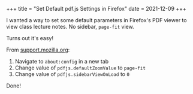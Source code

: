 +++
title = "Set Default pdf.js Settings in Firefox"
date = 2021-12-09
+++

I wanted a way to set some default parameters in Firefox's PDF viewer to view class lecture notes. No sidebar, `page-fit` view.

Turns out it's easy!

From [support.mozilla.org](https://support.mozilla.org/en-US/questions/1074524):
1. Navigate to `about:config` in a new tab
2. Change value of `pdfjs.defaultZoomValue` to `page-fit`
3. Change value of `pdfjs.sidebarViewOnLoad` to `0`

Done!

